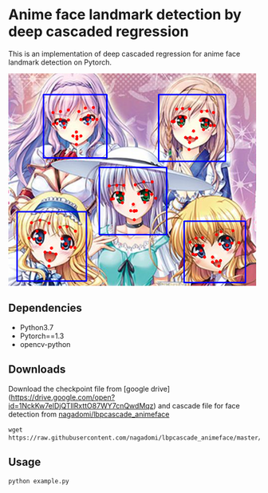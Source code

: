 # Anime face landmark detection by deep cascaded regression
This is an implementation of deep cascaded regression for anime face landmark detection on Pytorch.

![landmark image](image/readme.bmp)

## Dependencies
- Python3.7
- Pytorch==1.3
- opencv-python

## Downloads
Download the checkpoint file from [google drive] (https://drive.google.com/open?id=1NckKw7elDjQTllRxttO87WY7cnQwdMqz) and cascade file for face detection from [nagadomi/lbpcascade_animeface](https://github.com/nagadomi/lbpcascade_animeface)

```
wget https://raw.githubusercontent.com/nagadomi/lbpcascade_animeface/master/lbpcascade_animeface.xml
```

## Usage

```
python example.py
```